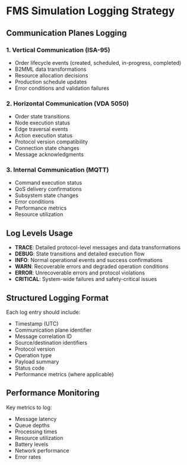 # FMS Simulation Logging Strategy

## Communication Planes Logging

### 1. Vertical Communication (ISA-95)
- Order lifecycle events (created, scheduled, in-progress, completed)
- B2MML data transformations
- Resource allocation decisions
- Production schedule updates
- Error conditions and validation failures

### 2. Horizontal Communication (VDA 5050)
- Order state transitions
- Node execution status
- Edge traversal events
- Action execution status
- Protocol version compatibility
- Connection state changes
- Message acknowledgments

### 3. Internal Communication (MQTT)
- Command execution status
- QoS delivery confirmations
- Subsystem state changes
- Error conditions
- Performance metrics
- Resource utilization

## Log Levels Usage

- **TRACE**: Detailed protocol-level messages and data transformations
- **DEBUG**: State transitions and detailed execution flow
- **INFO**: Normal operational events and success confirmations
- **WARN**: Recoverable errors and degraded operation conditions
- **ERROR**: Unrecoverable errors and protocol violations
- **CRITICAL**: System-wide failures and safety-critical issues

## Structured Logging Format

Each log entry should include:
- Timestamp (UTC)
- Communication plane identifier
- Message correlation ID
- Source/destination identifiers
- Protocol version
- Operation type
- Payload summary
- Status code
- Performance metrics (where applicable)

## Performance Monitoring

Key metrics to log:
- Message latency
- Queue depths
- Processing times
- Resource utilization
- Battery levels
- Network performance
- Error rates
